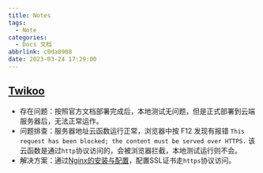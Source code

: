```yaml
---
title: Notes
tags:
  - Note
categories:
  - Docs 文档
abbrlink: c0da8988
date: 2023-03-24 17:29:00
---
```


## [Twikoo](https://twikoo.js.org/)  
- 存在问题：按照官方文档部署完成后，本地测试无问题，但是正式部署到云端服务器后，无法正常运作。
- 问题排查：服务器地址云函数运行正常，浏览器中按 F12 发现有报错 `This request has been blocked; the content must be served over HTTPS.` 该云函数是通过`http`协议访问的，会被浏览器拦截，本地测试运行则不会。
- 解决方案：通过[Nginx的安装与配置](http://kchris1027.github.io/post/13d4b70d.html)，配置SSL证书走`https`协议访问。